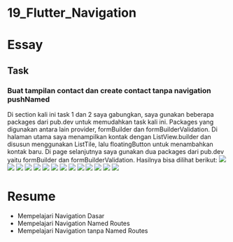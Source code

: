 # 19_Flutter_Navigation

# Essay

## Task

### Buat tampilan contact dan create contact tanpa navigation pushNamed
Di section kali ini task 1 dan 2 saya gabungkan, saya gunakan beberapa packages dari pub.dev untuk memudahkan task kali ini. Packages yang digunakan antara lain provider, formBuilder dan formBuilderValidation. Di halaman utama saya menampilkan kontak dengan ListView.builder dan disusun menggunakan ListTile, lalu floatingButton untuk menambahkan kontak baru. Di page selanjutnya saya gunakan dua packages dari pub.dev yaitu formBuilder dan formBuilderValidation. Hasilnya bisa dilihat berikut:
![](screenshoot/main.png)
![](screenshoot/models.png)
![](screenshoot/KontakModels.png)
![](screenshoot/HomePage1.png)
![](screenshoot/HomePage2.png)
![](screenshoot/EmptyScreen.png)
![](screenshoot/ListScreen1.png)
![](screenshoot/ListScreen2.png)
![](screenshoot/CreatePage1.png)
![](screenshoot/CreatePage2.png)
![](screenshoot/CreatePage3.png)
![](screenshoot/Output1.png)
![](screenshoot/Output2.png)
![](screenshoot/OutputErrorValidation.png)

# Resume
- Mempelajari Navigation Dasar
- Mempelajari Navigation Named Routes
- Mempelajari Navigation tanpa Named Routes
